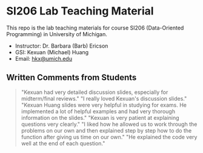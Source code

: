 # SI206 Lab Teaching Material

This repo is the lab teaching materials for course SI206 (Data-Oriented Programming) in University of Michigan.

- Instructor: Dr. Barbara (Barb) Ericson
- GSI: Kexuan (Michael) Huang
- Email: hkx@umich.edu

## Written Comments from Students

> "Kexuan had very detailed discussion slides, especially for midterm/final reviews."
> "I really loved Kexuan's discussion slides."
> "Kexuan Huang slides were very helpful in studying for exams. He implemented a lot of helpful examples and had very thorough information on the slides."
> "Kexuan is very patient at explaining questions very clearly."
> "I liked how he allowed us to work through the problems on our own and then explained step by step how to do the function after giving us time on our own."
> "He explained the code very well at the end of each question."
